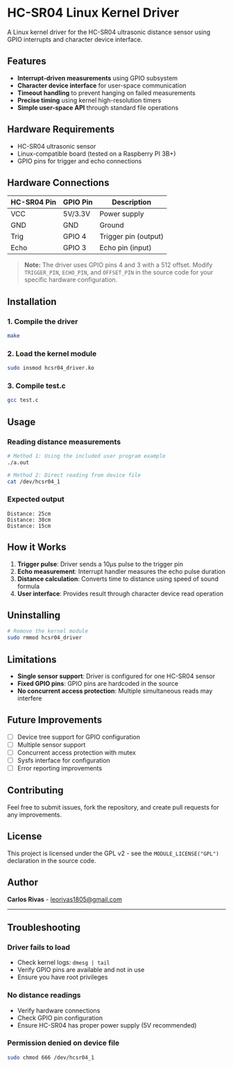 # HC-SR04 Linux Kernel Driver

A Linux kernel driver for the HC-SR04 ultrasonic distance sensor using GPIO interrupts and character device interface.

## Features

- **Interrupt-driven measurements** using GPIO subsystem
- **Character device interface** for user-space communication
- **Timeout handling** to prevent hanging on failed measurements
- **Precise timing** using kernel high-resolution timers
- **Simple user-space API** through standard file operations

## Hardware Requirements

- HC-SR04 ultrasonic sensor
- Linux-compatible board (tested on a Raspberry PI 3B+)
- GPIO pins for trigger and echo connections

## Hardware Connections

| HC-SR04 Pin | GPIO Pin | Description |
|-------------|----------|-------------|
| VCC         | 5V/3.3V  | Power supply |
| GND         | GND      | Ground |
| Trig        | GPIO 4   | Trigger pin (output) |
| Echo        | GPIO 3   | Echo pin (input) |

> **Note:** The driver uses GPIO pins 4 and 3 with a 512 offset. Modify `TRIGGER_PIN`, `ECHO_PIN`, and `OFFSET_PIN` in the source code for your specific hardware configuration.

## Installation

### 1. Compile the driver
```bash
make
```

### 2. Load the kernel module
```bash
sudo insmod hcsr04_driver.ko
```

### 3. Compile test.c
```bash
gcc test.c
```

## Usage

### Reading distance measurements
```bash
# Method 1: Using the included user program example
./a.out

# Method 2: Direct reading from device file
cat /dev/hcsr04_1
```

### Expected output
```
Distance: 25cm
Distance: 30cm
Distance: 15cm
```

## How it Works

1. **Trigger pulse**: Driver sends a 10μs pulse to the trigger pin
2. **Echo measurement**: Interrupt handler measures the echo pulse duration
3. **Distance calculation**: Converts time to distance using speed of sound formula
4. **User interface**: Provides result through character device read operation

## Uninstalling

```bash
# Remove the kernel module
sudo rmmod hcsr04_driver
```

## Limitations

- **Single sensor support**: Driver is configured for one HC-SR04 sensor
- **Fixed GPIO pins**: GPIO pins are hardcoded in the source
- **No concurrent access protection**: Multiple simultaneous reads may interfere

## Future Improvements

- [ ] Device tree support for GPIO configuration
- [ ] Multiple sensor support
- [ ] Concurrent access protection with mutex
- [ ] Sysfs interface for configuration
- [ ] Error reporting improvements

## Contributing

Feel free to submit issues, fork the repository, and create pull requests for any improvements.

## License

This project is licensed under the GPL v2 - see the `MODULE_LICENSE("GPL")` declaration in the source code.

## Author

**Carlos Rivas** - [leorivas1805@gmail.com](mailto:leorivas1805@gmail.com)

---

## Troubleshooting

### Driver fails to load
- Check kernel logs: `dmesg | tail`
- Verify GPIO pins are available and not in use
- Ensure you have root privileges

### No distance readings
- Verify hardware connections
- Check GPIO pin configuration
- Ensure HC-SR04 has proper power supply (5V recommended)

### Permission denied on device file
```bash
sudo chmod 666 /dev/hcsr04_1
```
